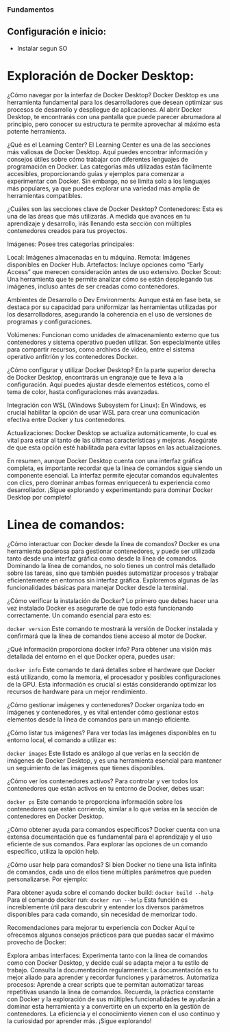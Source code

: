 ### Fundamentos

## Configuración e inicio:
- Instalar segun SO
# Exploración de Docker Desktop:

¿Cómo navegar por la interfaz de Docker Desktop?
Docker Desktop es una herramienta fundamental para los desarrolladores que desean optimizar sus procesos de desarrollo y despliegue de aplicaciones. Al abrir Docker Desktop, te encontrarás con una pantalla que puede parecer abrumadora al principio, pero conocer su estructura te permite aprovechar al máximo esta potente herramienta.

¿Qué es el Learning Center?
El Learning Center es una de las secciones más valiosas de Docker Desktop. Aquí puedes encontrar información y consejos útiles sobre cómo trabajar con diferentes lenguajes de programación en Docker. Las categorías más utilizadas están fácilmente accesibles, proporcionando guías y ejemplos para comenzar a experimentar con Docker. Sin embargo, no se limita solo a los lenguajes más populares, ya que puedes explorar una variedad más amplia de herramientas compatibles.

¿Cuáles son las secciones clave de Docker Desktop?
Contenedores: Esta es una de las áreas que más utilizarás. A medida que avances en tu aprendizaje y desarrollo, irás llenando esta sección con múltiples contenedores creados para tus proyectos.

Imágenes: Posee tres categorías principales:

Local: Imágenes almacenadas en tu máquina.
Remota: Imágenes disponibles en Docker Hub.
Artefactos: Incluye opciones como “Early Access” que merecen consideración antes de uso extensivo.
Docker Scout: Una herramienta que te permite analizar cómo se están desplegando tus imágenes, incluso antes de ser creadas como contenedores.

Ambientes de Desarrollo o Dev Environments: Aunque está en fase beta, se destaca por su capacidad para uniformizar las herramientas utilizadas por los desarrolladores, asegurando la coherencia en el uso de versiones de programas y configuraciones.

Volúmenes: Funcionan como unidades de almacenamiento externo que tus contenedores y sistema operativo pueden utilizar. Son especialmente útiles para compartir recursos, como archivos de video, entre el sistema operativo anfitrión y los contenedores Docker.

¿Cómo configurar y utilizar Docker Desktop?
En la parte superior derecha de Docker Desktop, encontrarás un engranaje que te lleva a la configuración. Aquí puedes ajustar desde elementos estéticos, como el tema de color, hasta configuraciones más avanzadas.

Integración con WSL (Windows Subsystem for Linux): En Windows, es crucial habilitar la opción de usar WSL para crear una comunicación efectiva entre Docker y tus contenedores.

Actualizaciones: Docker Desktop se actualiza automáticamente, lo cual es vital para estar al tanto de las últimas características y mejoras. Asegúrate de que esta opción esté habilitada para evitar lapsos en las actualizaciones.

En resumen, aunque Docker Desktop cuenta con una interfaz gráfica completa, es importante recordar que la línea de comandos sigue siendo un componente esencial. La interfaz permite ejecutar comandos equivalentes con clics, pero dominar ambas formas enriquecerá tu experiencia como desarrollador. ¡Sigue explorando y experimentando para dominar Docker Desktop por completo!

# Linea de comandos:

¿Cómo interactuar con Docker desde la línea de comandos?
Docker es una herramienta poderosa para gestionar contenedores, y puede ser utilizada tanto desde una interfaz gráfica como desde la línea de comandos. Dominando la línea de comandos, no solo tienes un control más detallado sobre las tareas, sino que también puedes automatizar procesos y trabajar eficientemente en entornos sin interfaz gráfica. Exploremos algunas de las funcionalidades básicas para manejar Docker desde la terminal.

¿Cómo verificar la instalación de Docker?
Lo primero que debes hacer una vez instalado Docker es asegurarte de que todo está funcionando correctamente. Un comando esencial para esto es:

`docker version`
Este comando te mostrará la versión de Docker instalada y confirmará que la línea de comandos tiene acceso al motor de Docker.

¿Qué información proporciona docker info?
Para obtener una visión más detallada del entorno en el que Docker opera, puedes usar:

`docker info`
Este comando te dará detalles sobre el hardware que Docker está utilizando, como la memoria, el procesador y posibles configuraciones de la GPU. Esta información es crucial si estás considerando optimizar los recursos de hardware para un mejor rendimiento.

¿Cómo gestionar imágenes y contenedores?
Docker organiza todo en imágenes y contenedores, y es vital entender cómo gestionar estos elementos desde la línea de comandos para un manejo eficiente.

¿Cómo listar tus imágenes?
Para ver todas las imágenes disponibles en tu entorno local, el comando a utilizar es:

`docker images`
Este listado es análogo al que verías en la sección de imágenes de Docker Desktop, y es una herramienta esencial para mantener un seguimiento de las imágenes que tienes disponibles.

¿Cómo ver los contenedores activos?
Para controlar y ver todos los contenedores que están activos en tu entorno de Docker, debes usar:

`docker ps`
Este comando te proporciona información sobre los contenedores que están corriendo, similar a lo que verías en la sección de contenedores en Docker Desktop.

¿Cómo obtener ayuda para comandos específicos?
Docker cuenta con una extensa documentación que es fundamental para el aprendizaje y el uso eficiente de sus comandos. Para explorar las opciones de un comando específico, utiliza la opción help.

¿Cómo usar help para comandos?
Si bien Docker no tiene una lista infinita de comandos, cada uno de ellos tiene múltiples parámetros que pueden personalizarse. Por ejemplo:

Para obtener ayuda sobre el comando docker build:
`docker build --help`
Para el comando docker run:
`docker run --help`
Esta función es increíblemente útil para descubrir y entender los diversos parámetros disponibles para cada comando, sin necesidad de memorizar todo.

Recomendaciones para mejorar tu experiencia con Docker
Aquí te ofrecemos algunos consejos prácticos para que puedas sacar el máximo provecho de Docker:

Explora ambas interfaces: Experimenta tanto con la línea de comandos como con Docker Desktop, y decide cuál se adapta mejor a tu estilo de trabajo.
Consulta la documentación regularmente: La documentación es tu mejor aliado para aprender y recordar funciones y parámetros.
Automatiza procesos: Aprende a crear scripts que te permitan automatizar tareas repetitivas usando la línea de comandos.
Recuerda, la práctica constante con Docker y la exploración de sus múltiples funcionalidades te ayudarán a dominar esta herramienta y a convertirte en un experto en la gestión de contenedores. La eficiencia y el conocimiento vienen con el uso continuo y la curiosidad por aprender más. ¡Sigue explorando!
